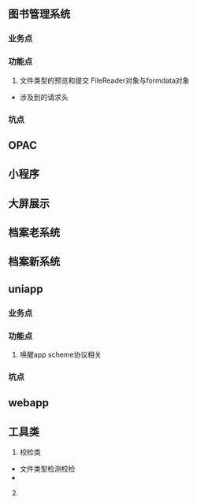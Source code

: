 ## 图书管理系统
### 业务点

### 功能点
1. 文件类型的预览和提交 FileReader对象与formdata对象
+ 涉及到的请求头

### 坑点

## OPAC


## 小程序

## 大屏展示

## 档案老系统

## 档案新系统

## uniapp

### 业务点

### 功能点
1. 唤醒app scheme协议相关
### 坑点

## webapp


## 工具类
1. 校检类
+ 文件类型检测校检
+ 

2. 